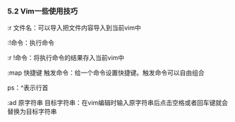 ### 5.2 Vim一些使用技巧

:r 文件名：可以导入把文件内容导入到当前vim中

:!命令：执行命令

:r !命令：将执行命令的结果存入当前vim中

:map 快捷键 触发命令：给一个命令设置快捷键。触发命令可以自由组合

ps：^表示行首

:ad 原字符串 目标字符串：在vim编辑时输入原字符串后点击空格或者回车键就会替换为目标字符串
